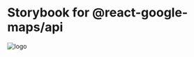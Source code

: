 # Storybook for @react-google-maps/api

![logo](https://github.com/JustFly1984/react-google-maps-api/tree/master/logo.png)
